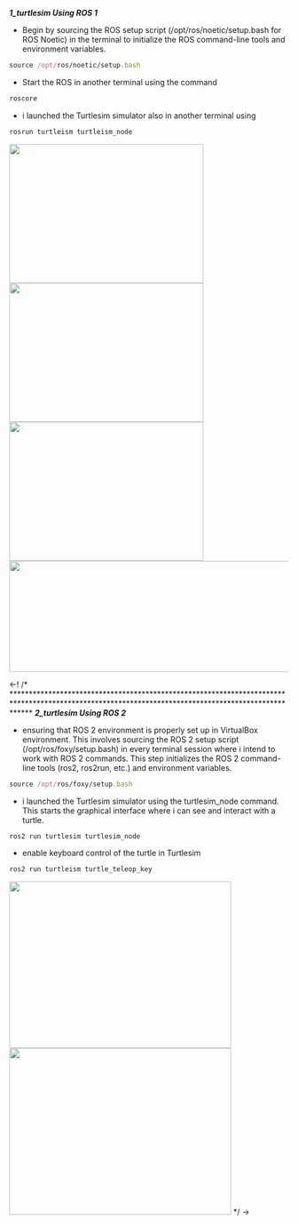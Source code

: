 ***1_turtlesim Using ROS 1***

- Begin by sourcing the ROS setup script (/opt/ros/noetic/setup.bash for ROS Noetic) in the terminal to initialize the ROS command-line tools and environment variables.
  
```ruby
source /opt/ros/noetic/setup.bash
```

- Start the ROS in another terminal using the command
```ruby
roscore
```

- i launched the Turtlesim simulator also in another terminal using 
```ruby
rosrun turtleism turtleism_node
```



<img src="https://github.com/DeemaEssam/turtlesim_Using_Ros1_And_ROs2/assets/106381596/559b750e-4044-403c-8f30-4ff449cf726a" width="350" height="250">

<img src="https://github.com/DeemaEssam/turtlesim_Using_Ros1_And_ROs2/assets/106381596/2786ee24-6193-4f19-b644-7d396a26f033" width="350" height="250">

<img src="https://github.com/DeemaEssam/turtlesim_Using_Ros1_And_ROs2/assets/106381596/de632460-a13f-48de-9a6f-cf7afb21169d" width="350" height="250">

<img src="https://github.com/DeemaEssam/turtlesim_Using_Ros1_And_ROs2/assets/106381596/05ed329f-c88e-4dac-afda-dc394abaa9d8" width="600" height="200">

<-! 
/* ****************************************************************************************************************************************************
***2_turtlesim Using ROS 2***

- ensuring that ROS 2 environment is properly set up in VirtualBox environment. This involves sourcing the ROS 2 setup script (/opt/ros/foxy/setup.bash) in every terminal session where i intend to work with ROS 2 commands. This step initializes the ROS 2 command-line tools (ros2, ros2run, etc.) and environment variables.
```ruby
source /opt/ros/foxy/setup.bash
```
- i launched the Turtlesim simulator using the turtlesim_node command. This starts the graphical interface where i can see and interact with a turtle.
```ruby
ros2 run turtlesim turtlesim_node
```
- enable keyboard control of the turtle in Turtlesim
```ruby
ros2 run turtleism turtle_teleop_key
```

<img src="https://github.com/DeemaEssam/turtlesim_Using_Ros1_And_ROs2/assets/106381596/6c21657e-0682-4482-ab19-197a83a22f5c" width="400" height="300">

<img src="https://github.com/DeemaEssam/turtlesim_Using_Ros1_And_ROs2/assets/106381596/38461377-7ee3-40c9-b595-33f3659ae1f4" width="400" height="300">
*/
->
